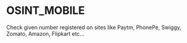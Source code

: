 # OSINT_MOBILE
Check given number registered on sites like Paytm, PhonePe, Swiggy, Zomato, Amazon, Flipkart etc...
